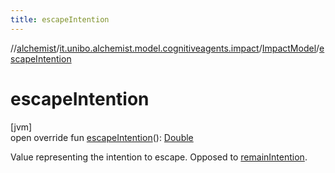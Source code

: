 ```yaml
---
title: escapeIntention
---
```

//[alchemist](../../../index.html)/[it.unibo.alchemist.model.cognitiveagents.impact](../index.html)/[ImpactModel](index.html)/[escapeIntention](escape-intention.html)



# escapeIntention



[jvm]\
open override fun [escapeIntention](escape-intention.html)(): [Double](https://kotlinlang.org/api/latest/jvm/stdlib/kotlin/-double/index.html)



Value representing the intention to escape. Opposed to [remainIntention](remain-intention.html).




